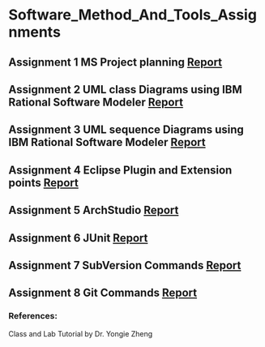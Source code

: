 # Software_Method_And_Tools_Assignments 


## Assignment 1   MS Project planning                                                            [Report](https://github.com/rashmitripathi/Software_Method_And_Tools_Assignments/blob/master/Assignment%201-%20MS%20project/Assignment%20final.pdf)

## Assignment 2 UML class Diagrams using IBM Rational Software Modeler                           [Report](https://github.com/rashmitripathi/Software_Method_And_Tools_Assignments/blob/master/Assignment%202%20-%20Class%20Diagram/Final%20Assignment%202%20Class%20diagram.pdf)

## Assignment 3 UML sequence Diagrams using IBM Rational Software Modeler                        [Report](https://github.com/rashmitripathi/Software_Method_And_Tools_Assignments/blob/master/Assignment%203-%20Sequence%20Diagram/Assignment3.docx)

## Assignment 4 Eclipse Plugin and Extension points                                              [Report](https://github.com/rashmitripathi/Software_Method_And_Tools_Assignments/blob/master/Assignment%204%20-%20Eclipse%20Plugin/plugin%20documentation.pdf)

## Assignment 5 ArchStudio                                                                       [Report](https://github.com/rashmitripathi/Software_Method_And_Tools_Assignments/blob/master/Assignment%205%20-%20ArchStudio/Assignment%205%20Solution.pdf)

## Assignment 6 JUnit                                                                            [Report](https://github.com/rashmitripathi/Software_Method_And_Tools_Assignments/blob/master/Assignment%206%20-%20Junit/final/final%20Assignment%206%20Report%20and%20Source%20code/Assignment%206%20Report.pdf)

## Assignment 7  SubVersion Commands                                                             [Report](https://github.com/rashmitripathi/Software_Method_And_Tools_Assignments/blob/master/Assignment7-%20Subversion%20Commands/Assignment%207%20Report.pdf)

## Assignment 8 Git Commands                                                                     [Report](https://github.com/rashmitripathi/Software_Method_And_Tools_Assignments/blob/master/Assignment8-%20Git%20Commands/Assignment%208%20Report.pdf)


### References:

Class and Lab Tutorial by Dr. Yongie Zheng

